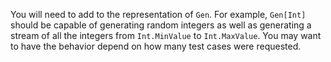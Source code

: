 You will need to add to the representation of `Gen`. For example, `Gen[Int]` should be capable of
generating random integers as well as generating a stream of all the integers from `Int.MinValue` to
`Int.MaxValue`. You may want to have the behavior depend on how many test cases were requested.
